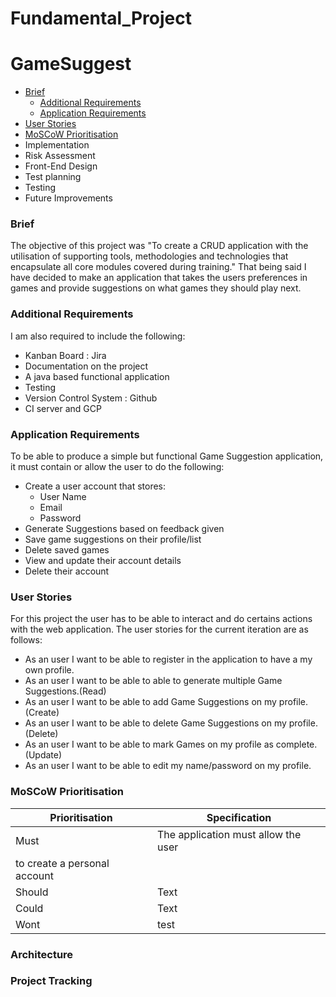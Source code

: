 # Fundamental_Project

# GameSuggest



* [Brief](#Brief)
  * [Additional Requirements](#Additional-Requirements)
  * [Application Requirements](#Application-Requirements)
* [User Stories](#User-Stories)
* [MoSCoW Prioritisation](#MoSCoW-Prioritisation)
* Implementation
* Risk Assessment
* Front-End Design
* Test planning
* Testing
* Future Improvements

### Brief

The objective of this project was "To create a CRUD application with the utilisation of supporting tools, methodologies and technologies that encapsulate all core modules covered during training."
That being said I have decided to make an application that takes the users preferences in games and provide suggestions on what games they should play next.

### Additional Requirements

I am also required to include the following:

* Kanban Board : Jira
* Documentation on the project
* A java based functional application
* Testing
* Version Control System : Github
* CI server and GCP

### Application Requirements

To be able to produce a simple but functional Game Suggestion application, it must contain or allow the user to do the following:

* Create a user account that stores:
  * User Name
  * Email
  * Password
* Generate Suggestions based on feedback given
* Save game suggestions on their profile/list
* Delete saved games
* View and update their account details
* Delete their account

### User Stories

For this project the user has to be able to interact and do certains actions with the web application. The user stories for the current iteration are as follows:

 * As an user I want to be able to register in the application to have a my own profile.
 * As an user I want to be able to able to generate multiple Game Suggestions.(Read)
 * As an user I want to be able to add Game Suggestions on my profile. (Create)
 * As an user I want to be able to delete Game Suggestions on my profile.(Delete)
 * As an user I want to be able to mark Games on my profile as complete. (Update)
 * As an user I want to be able to edit my name/password on my profile.

### MoSCoW Prioritisation

| Prioritisation     | Specification    |  
| ----------- | ----------- |  
| Must      | The application must allow the user
to create a personal account     | 
| Should   | Text        | 
| Could    |  Text       |
| Wont      |    test    | 

### Architecture

### Project Tracking

